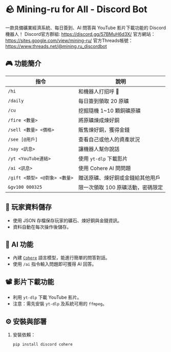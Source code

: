 # 🪨 Mining-ru for All - Discord Bot

一款具備礦業經濟系統、每日簽到、AI 問答與 YouTube 影片下載功能的 Discord 機器人！
Discord官方群組: https://discord.gg/57BMuH6d3X/
官方網站： https://sites.google.com/view/mining-ru/
官方Threads帳號： https://www.threads.net/@mining.ru_discordbot

## 🎮 功能簡介

| 指令 | 說明 |
|------|------|
| `/hi` | 和機器人打招呼 👋 |
| `/daily` | 每日簽到領取 20 原礦 |
| `/cu` | 挖掘隨機 1~10 顆銅礦原礦 |
| `/fire <數量>` | 將原礦煉成煉好銅 |
| `/sell <數量> <價格>` | 販售煉好銅，獲得金錢 |
| `/see [@用戶]` | 查看自己或他人的資產狀況 |
| `/say <訊息>` | 讓機器人幫你說話 |
| `/yt <YouTube連結>` | 使用 `yt-dlp` 下載影片 |
| `/ai <訊息>` | 使用 Cohere AI 問問題 |
| `/gift <類型> <@對象> <數量>` | 贈送原礦、煉好銅或金錢給其他用戶 |
| `&gv100 000325` | 限一次領取 100 原礦活動，密碼限定 |

## 💾 玩家資料儲存

- 使用 JSON 存檔保存玩家的礦石、煉好銅與金錢資訊。
- 資料自動在每次操作後儲存。

## 🧠 AI 功能

- 內建 [`Cohere`](https://cohere.com/) 語言模型，能進行簡單的問答對話。
- 使用 `/ai` 指令輸入問題即可獲得 AI 回答。

## 📽️ 影片下載功能

- 利用 `yt-dlp` 下載 YouTube 影片。
- 注意：需先安裝 `yt-dlp` 及系統可用的 `ffmpeg`。

## ⚙️ 安裝與部署

1. 安裝依賴：
   ```bash
   pip install discord cohere
